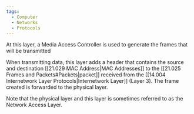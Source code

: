 ```yaml
---
tags:
  - Computer
  - Networks
  - Protocols
---
```

At this layer, a Media Access Controller is used to generate the frames that will be transmitted 

When transmitting data, this layer adds a header that contains the source and destination [[21.029 MAC Address|MAC Addresses]] to the [[21.025 Frames and Packets#Packets|packet]] received from the [[14.004 Internetwork Layer Protocols|Internetwork Layer]] (Layer 3).
The frame created is forwarded to the physical layer.

Note that the physical layer and this layer is sometimes referred to as the Network Access Layer.